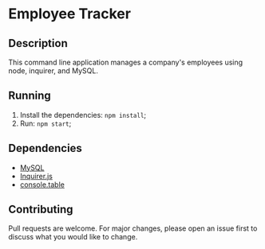 # Employee Tracker 

## Description

 This command line application  manages a company's employees using node, inquirer, and MySQL.

 ## Running 

 1. Install the dependencies: ```npm install```;
 2. Run: ```npm start```;
 

## Dependencies

   * [MySQL](https://www.npmjs.com/package/mysql)
   * [Inquirer.js](https://github.com/SBoudrias/Inquirer.js#readme)
   * [console.table](https://www.npmjs.com/package/console.table)

## Contributing

Pull requests are welcome. For major changes, please open an issue first to discuss what you would like to change.



